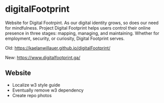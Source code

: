 # digitalFootprint
Website for Digital Footrpint. As our digital identity grows, so does our need for mindfulness. Project Digital Footprint helps users control their online presence in three stages: mapping, managing, and maintaining. Whether for employment, security, or curiosity, Digital Footprint
            serves.

Old: https://kaelanwillauer.github.io/digitalFootprint/

New: https://www.digitalfootprint.ga/

## Website
- Localize w3 style guide
- Eventually remove w3 dependency
- Create repo photos

